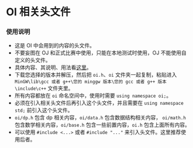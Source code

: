 # OI 相关头文件### 使用说明+ 这是 OI 中会用到的内容的头文件。+ 不要妄图在 OJ 和正式比赛中使用，只能在本地测试时使用，OJ 不能使用自定义的头文件。+ 具体内容、其说明、用法看[这里](https://www.luogu.com.cn/blogAdmin/article/edit/426900)。+ 下载您选择的版本并解压，然后把 ```oi.h```、```oi``` 文件夹一起复制，粘贴进入 ```MinGW\lib\gcc 或者 g++\您的 minggw 版本\您的 gcc 或者 g++ 版本\include\c++``` 文件夹里。+ 所有内容都放在 ```oi``` 命名空间中，使用时需要 ```using namespace oi;```。+ 必须在引入相关头文件后再引入这个头文件，并且需要在 ```using namespace std;``` 前引入这个头文件。+ ```oi/dp.h``` 包含 dp 相关内容，```oi/data.h``` 包含数据结构相关内容， ```oi/math.h``` 包含数学相关内容，```oi/base.h``` 包含一些前置内容，```oi.h``` 包含上面所有内容。+ 可以使用 ```#include <...>``` 或者 ```#include "..."``` 来引入头文件。这里推荐使用后者。